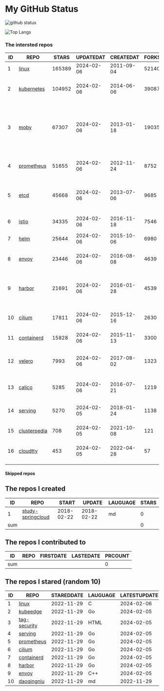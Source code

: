 # My GitHub Status

<img src="https://github-readme-stats-1.yihong0618.vercel.app/api?username=daoqingniu&show_icons=true&&&hide_title=true&count_private=true" alt="github status" />

![Top Langs](https://github-readme-stats-1.yihong0618.vercel.app/api/top-langs/?username=daoqingniu&layout=compact)

<!--START_SECTION:github_repos-->
### The intersted repos
| ID |                              REPO                               | STARS  | UPDATEDAT  | CREATEDAT  | FORKSCOUNT |                                                DESCRIPTIONS                                                |
|----|-----------------------------------------------------------------|--------|------------|------------|------------|------------------------------------------------------------------------------------------------------------|
|  1 | [linux](https://github.com/torvalds/linux)                      | 165389 | 2024-02-06 | 2011-09-04 |      52140 | Linux kernel source tree                                                                                   |
|  2 | [kubernetes](https://github.com/kubernetes/kubernetes)          | 104952 | 2024-02-06 | 2014-06-06 |      39087 | Production-Grade Container Scheduling and Management                                                       |
|  3 | [moby](https://github.com/moby/moby)                            |  67307 | 2024-02-06 | 2013-01-18 |      19035 | The Moby Project - a collaborative project for the container ecosystem to assemble container-based systems |
|  4 | [prometheus](https://github.com/prometheus/prometheus)          |  51655 | 2024-02-06 | 2012-11-24 |       8752 | The Prometheus monitoring system and time series database.                                                 |
|  5 | [etcd](https://github.com/etcd-io/etcd)                         |  45668 | 2024-02-06 | 2013-07-06 |       9685 | Distributed reliable key-value store for the most critical data of a distributed system                    |
|  6 | [istio](https://github.com/istio/istio)                         |  34335 | 2024-02-06 | 2016-11-18 |       7546 | Connect, secure, control, and observe services.                                                            |
|  7 | [helm](https://github.com/helm/helm)                            |  25644 | 2024-02-06 | 2015-10-06 |       6980 | The Kubernetes Package Manager                                                                             |
|  8 | [envoy](https://github.com/envoyproxy/envoy)                    |  23446 | 2024-02-06 | 2016-08-08 |       4639 | Cloud-native high-performance edge/middle/service proxy                                                    |
|  9 | [harbor](https://github.com/goharbor/harbor)                    |  21691 | 2024-02-06 | 2016-01-28 |       4539 | An open source trusted cloud native registry project that stores, signs, and scans content.                |
| 10 | [cilium](https://github.com/cilium/cilium)                      |  17811 | 2024-02-06 | 2015-12-16 |       2630 | eBPF-based Networking, Security, and Observability                                                         |
| 11 | [containerd](https://github.com/containerd/containerd)          |  15828 | 2024-02-06 | 2015-11-13 |       3300 | An open and reliable container runtime                                                                     |
| 12 | [velero](https://github.com/vmware-tanzu/velero)                |   7993 | 2024-02-06 | 2017-08-02 |       1323 | Backup and migrate Kubernetes applications and their persistent volumes                                    |
| 13 | [calico](https://github.com/projectcalico/calico)               |   5285 | 2024-02-06 | 2016-07-21 |       1219 | Cloud native networking and network security                                                               |
| 14 | [serving](https://github.com/knative/serving)                   |   5270 | 2024-02-05 | 2018-01-24 |       1138 | Kubernetes-based, scale-to-zero, request-driven compute                                                    |
| 15 | [clusterpedia](https://github.com/clusterpedia-io/clusterpedia) |    708 | 2024-02-05 | 2021-10-08 |        121 | The Encyclopedia of Kubernetes clusters                                                                    |
| 16 | [cloudtty](https://github.com/cloudtty/cloudtty)                |    453 | 2024-02-05 | 2022-04-28 |         57 | A Friendly Kubernetes CloudShell (Web Terminal) !                                                          |



#### Skipped repos
<!--END_SECTION:github_repos-->

<!--START_SECTION:my_github-->
## The repos I created
| ID  |                                 REPO                                 |   START    |   UPDATE   | LAUGUAGE | STARS |
|-----|----------------------------------------------------------------------|------------|------------|----------|-------|
|   1 | [study-springcloud](https://github.com/daoqingniu/study-springcloud) | 2018-02-22 | 2018-02-22 | md       |     0 |
| sum |                                                                      |            |            |          |     0 |

## The repos I contributed to
| ID  | REPO | FIRSTDATE | LASTEDATE | PRCOUNT |
|-----|------|-----------|-----------|---------|
| sum |      |           |           |       0 |

## The repos I stared (random 10)
| ID |                          REPO                          | STAREDDATE | LAUGUAGE | LATESTUPDATE |
|----|--------------------------------------------------------|------------|----------|--------------|
|  1 | [linux](https://github.com/torvalds/linux)             | 2022-11-29 | C        | 2024-02-06   |
|  2 | [kubeedge](https://github.com/kubeedge/kubeedge)       | 2022-11-29 | Go       | 2024-02-05   |
|  3 | [tag-security](https://github.com/cncf/tag-security)   | 2022-11-29 | HTML     | 2024-02-05   |
|  4 | [serving](https://github.com/knative/serving)          | 2022-11-29 | Go       | 2024-02-05   |
|  5 | [prometheus](https://github.com/prometheus/prometheus) | 2022-11-29 | Go       | 2024-02-05   |
|  6 | [cilium](https://github.com/cilium/cilium)             | 2022-11-29 | Go       | 2024-02-05   |
|  7 | [containerd](https://github.com/containerd/containerd) | 2022-11-29 | Go       | 2024-02-05   |
|  8 | [harbor](https://github.com/goharbor/harbor)           | 2022-11-29 | Go       | 2024-02-05   |
|  9 | [envoy](https://github.com/envoyproxy/envoy)           | 2022-11-29 | C++      | 2024-02-05   |
| 10 | [daoqingniu](https://github.com/daoqingniu/daoqingniu) | 2022-11-29 | md       | 2022-11-29   |

<!--END_SECTION:my_github-->
